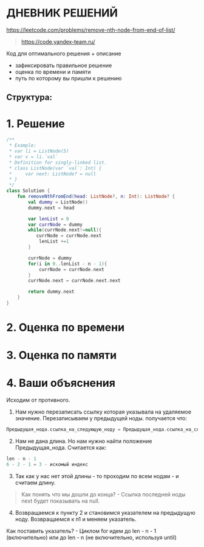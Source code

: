 # ДНЕВНИК РЕШЕНИЙ
https://leetcode.com/problems/remove-nth-node-from-end-of-list/

> https://code.yandex-team.ru/ 

Код для оптимального решения + описание 

- зафиксировать правильное решение
- оценка по времени и памяти
- путь по которому вы пришли к решению


## Структура:

# 1. Решение

```kotlin
/**
 * Example:
 * var li = ListNode(5)
 * var v = li.`val`
 * Definition for singly-linked list.
 * class ListNode(var `val`: Int) {
 *     var next: ListNode? = null
 * }
 */
class Solution {
    fun removeNthFromEnd(head: ListNode?, n: Int): ListNode? {
        val dummy = ListNode()
        dummy.next = head

        var lenList = 0
        var currNode = dummy
        while(currNode.next!=null){
           currNode = currNode.next
            lenList +=1 
        }

        currNode = dummy
        for(i in 0..lenList - n - 1){
            currNode = currNode.next
        }
        currNode.next = currNode.next.next

        return dummy.next
    }
}
```


# 2. Оценка по времени


# 3. Оценка по памяти


# 4. Ваши объяснения
Исходим от противного.

1. Нам нужно перезаписать ссылку которая указывала на удаляемое значение. Перезаписываем у предыдущей ноды. 
получается что:
```kotlin
Предыдущая_нода.ссылка_на_следующую_ноду = Предыдущая_нода.ссылка_на_следующую+1_ноду
```

2. Нам не дана длина. Но нам нужно найти положение Предыдущая_нода.
Считается как:
```kotlin
len - n - 1
6 - 2 - 1 = 3 - искомый индекс
```

3. Так как у нас нет этой длины - то проходим по всем нодам - и считаем длину.
> Как понять что мы дошли до конца? - Ссылка последней ноды next будет показывать на null.

4. Возвращаемся к пункту 2 и становимся указателем на предыдущую ноду. Возвращаемся к п1 и  меняем указатель.

Как поставить указатель? - Циклом for идем до len - n - 1 (включительно) или до len - n (не включительно, используя until)



